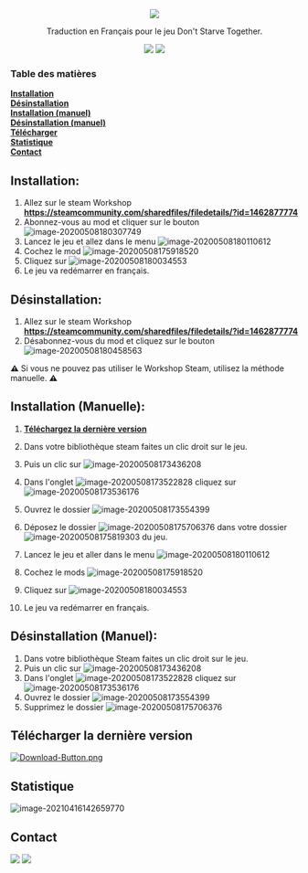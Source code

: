 <p align="center"><img src=.readme.assets/newsletterfooterdst.png></p>

<p align="center">Traduction en Français pour le jeu Don't Starve Together.</p>
<p align="center">
<a href="https://github.com/leghort/Traduction-Dont-starve-together/releases"><img src="https://img.shields.io/github/v/release/leghort/Traduction-Dont-starve-together"></a>
<a href="https://github.com/leghort/Traduction-Dont-starve-together/commits/master"><img src="https://img.shields.io/badge/traduction-69%25-green"></a>
</p>

### Table des matières
**[Installation](#installation)**</br>
**[Désinstallation](#d%C3%A9sinstallation)**</br>
**[Installation (manuel)](#installation-manuel)**</br>
**[Désinstallation (manuel)](#désinstallation-manuel)**</br>
**[Télécharger](#t%C3%A9l%C3%A9charger-la-derni%C3%A8re-version)**</br>
**[Statistique](#statistique)**<br>
**[Contact](#contact)**<br>

## Installation:
1) Allez sur le steam Workshop **https://steamcommunity.com/sharedfiles/filedetails/?id=1462877774**
2) Abonnez-vous au mod et cliquer sur le bouton ![image-20200508180307749](.readme.assets/image-20200508180307749.png)
3) Lancez le jeu et allez dans le menu ![image-20200508180110612](.readme.assets/image-20200508180110612.png)
4) Cochez le mod ![image-20200508175918520](.readme.assets/image-20200508175918520.png)
5) Cliquez sur ![image-20200508180034553](.readme.assets/image-20200508180034553.png)
6) Le jeu va redémarrer en français.

## Désinstallation:
1) Allez sur le steam Workshop **https://steamcommunity.com/sharedfiles/filedetails/?id=1462877774**
2) Désabonnez-vous du mod et cliquez sur le bouton ![image-20200508180458563](.readme.assets/image-20200508180458563.png)

**⚠️** Si vous ne pouvez pas utiliser le Workshop Steam, utilisez la méthode manuelle. **⚠️**

## Installation (Manuelle):
1) **[Téléchargez la dernière version](../../archive/master.zip)**</br>
2) Dans votre bibliothèque steam faites un clic droit sur le jeu.
3) Puis un clic sur ![image-20200508173436208](.readme.assets/image-20200508173436208.png)
4) Dans l'onglet ![image-20200508173522828](.readme.assets/image-20200508173522828.png) cliquez sur ![image-20200508173536176](.readme.assets/image-20200508173536176.png)
5) Ouvrez le dossier ![image-20200508173554399](.readme.assets/image-20200508173554399.png)
6) Déposez le dossier ![image-20200508175706376](.readme.assets/image-20200508175706376.png) dans votre dossier ![image-20200508175819303](.readme.assets/image-20200508175819303.png) du jeu.
7) Lancez le jeu et aller dans le menu ![image-20200508180110612](.readme.assets/image-20200508180110612.png)
8) Cochez le mods ![image-20200508175918520](.readme.assets/image-20200508175918520.png)

9) Cliquez sur ![image-20200508180034553](.readme.assets/image-20200508180034553.png)
10) Le jeu va redémarrer en français.

## Désinstallation (Manuel):
1) Dans votre bibliothèque Steam faites un clic droit sur le jeu.
2) Puis un clic sur ![image-20200508173436208](.readme.assets/image-20200508173436208.png)
3) Dans l'onglet ![image-20200508173522828](.readme.assets/image-20200508173522828.png) cliquez sur ![image-20200508173536176](.readme.assets/image-20200508173536176.png)
4) Ouvrez le dossier ![image-20200508173554399](.readme.assets/image-20200508173554399.png)
5) Supprimez le dossier ![image-20200508175706376](.readme.assets/image-20200508175706376.png)

## Télécharger la dernière version
[![Download-Button.png](.readme.assets/Download-Button.png)](../../archive/master.zip)

## Statistique
![image-20210416142659770](.readme.assets/stat.png)

## Contact
<a href=https://discord.gg/pzf47ZE><img src=".readme.assets/discord-logo.png"></a>
<a href=mailto:medaey@hotmail.com><img src=".readme.assets/mail.png"></a>

